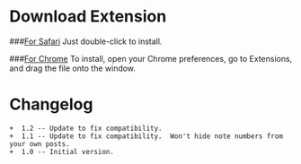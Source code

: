 Download Extension
==================

###[For Safari](https://github.com/jesstech/Remove-Tumblr-Note-Numbers/raw/master/safari/Remove-Tumblr-Note-Numbers1.2.safariextz)
    Just double-click to install.

###[For Chrome](https://github.com/jesstech/Remove-Tumblr-Note-Numbers/raw/master/chrome/Remove-Tumblr-Note-Numbers1.2.crx)
    To install, open your Chrome preferences, go to Extensions, and drag the file onto the window.

Changelog
=========

    +  1.2 -- Update to fix compatibility.
    +  1.1 -- Update to fix compatibility.  Won't hide note numbers from your own posts.
    +  1.0 -- Initial version.